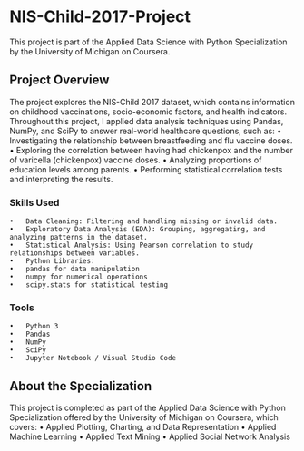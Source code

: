 # NIS-Child-2017-Project
This project is part of the Applied Data Science with Python Specialization by the University of Michigan on Coursera.

## Project Overview

The project explores the NIS-Child 2017 dataset, which contains information on childhood vaccinations, socio-economic factors, and health indicators.
Throughout this project, I applied data analysis techniques using Pandas, NumPy, and SciPy to answer real-world healthcare questions, such as:
	•	Investigating the relationship between breastfeeding and flu vaccine doses.
	•	Exploring the correlation between having had chickenpox and the number of varicella (chickenpox) vaccine doses.
	•	Analyzing proportions of education levels among parents.
	•	Performing statistical correlation tests and interpreting the results.

### Skills Used
	•	Data Cleaning: Filtering and handling missing or invalid data.
	•	Exploratory Data Analysis (EDA): Grouping, aggregating, and analyzing patterns in the dataset.
	•	Statistical Analysis: Using Pearson correlation to study relationships between variables.
	•	Python Libraries:
	•	pandas for data manipulation
	•	numpy for numerical operations
	•	scipy.stats for statistical testing

### Tools
	•	Python 3
	•	Pandas
	•	NumPy
	•	SciPy
	•	Jupyter Notebook / Visual Studio Code

## About the Specialization

This project is completed as part of the Applied Data Science with Python Specialization offered by the University of Michigan on Coursera, which covers:
	•	Applied Plotting, Charting, and Data Representation
	•	Applied Machine Learning
	•	Applied Text Mining
	•	Applied Social Network Analysis
